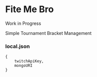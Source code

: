 # Fite Me Bro

Work in Progress

Simple Tournament Bracket Management

### local.json

```
{
	twitchApiKey,
	mongoURI
}
```
